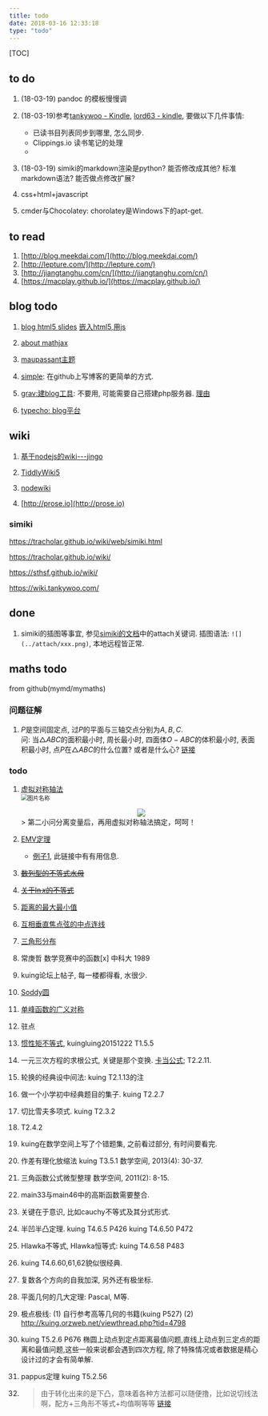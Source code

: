 ```yaml
---
title: todo
date: 2018-03-16 12:33:18
type: "todo"
---
```

[TOC]

## to do
1. (18-03-19) pandoc 的模板慢慢调

1. (18-03-19)参考[tankywoo - Kindle](https://wiki.tankywoo.com/other/kindle.html), [lord63 - kindle](http://wiki.lord63.com/other/kindle.html),
要做以下几件事情: 
    * 已读书目列表同步到哪里, 怎么同步.
    * Clippings.io 读书笔记的处理
    * 
1. (18-03-19) simiki的markdown渲染是python? 能否修改成其他? 标准markdown语法? 能否做点修改扩展?

1. css+html+javascript

1. cmder与Chocolatey: chorolatey是Windows下的apt-get.

## to read

1. [http://blog.meekdai.com/](http://blog.meekdai.com/)
1. [http://lepture.com/](http://lepture.com/)
1. [http://jiangtanghu.com/cn/](http://jiangtanghu.com/cn/)
1. [https://macplay.github.io/](https://macplay.github.io/)

## blog todo

1. [blog html5 slides](http://www.lancezhange.com/2015/11/24/iframe-for-presentation-embedding/)
[嵌入html5,用js](http://www.lancezhange.com/2015/11/23/jmpress-js-in-hexo/)

1. [about mathjax](http://www.lancezhange.com/2015/05/18/Hello-Hexo-and-Goodbay-Octopress/)

1. [maupassant主题](https://www.haomwei.com/technology/maupassant-hexo.html)

1. [simple](http://isnowfy.github.io/): 在github上写博客的更简单的方式.

1. [grav:建blog工具](https://getgrav.org/): 不要用, 可能需要自己搭建php服务器. [理由](https://blog.jamespan.me/posts/blogging-in-non-static-way)

1. [typecho: blog平台](http://typecho.org/)



## wiki

1. [基于nodejs的wiki---jingo](https://github.com/claudioc/jingo)

1. [TiddlyWiki5](https://github.com/Jermolene/TiddlyWiki5)

1. [nodewiki](https://github.com/nhoss2/nodewiki)

1. [http://prose.io](http://prose.io)

### simiki

https://tracholar.github.io/wiki/web/simiki.html

https://tracholar.github.io/wiki/

https://sthsf.github.io/wiki/

https://wiki.tankywoo.com/



## done 

1. simiki的插图等事宜, 参见[simiki的文档](http://simiki.org/zh-docs/configuration.html)中的attach关键词. 插图语法: `![](../attach/xxx.png)`, 本地远程皆正常. 


## maths todo
from github(mymd/mymaths)

### 问题征解
1. $P$是空间固定点, 过$P$的平面与三轴交点分别为$A,B,C$.   
问: 当$\triangle{ABC}$的面积最小时, 周长最小时, 四面体$O-ABC$的体积最小时, 表面积最小时, 
点$P$在$\triangle{ABC}$的什么位置? 或者是什么心? [链接](http://kuing.orzweb.net/viewthread.php?tid=4135&extra=page%3D1)


### todo
1. [虚拟对称轴法](http://kuing.orzweb.net/viewthread.php?tid=4093&rpid=17937&ordertype=0&page=1#pid17937)  
	<img src="../../../images/m1.png"  alt="图片名称"  style="zoom:80%"/>  
	<div align = center><img src="../../../images/m1.png"/></div>
	> 第二小问分离变量后，再用虚拟对称轴法搞定，呵呵！ 

2. [EMV定理](http://www.artofproblemsolving.com/community/c6h205183p1130901)
	* [例子1](http://zhidao.baidu.com/question/135293985758459725.html), 此链接中有有用信息.

3. ~~[数列型的不等式水母](http://kuing.orzweb.net/viewthread.php?tid=2374&extra=page%3D3)~~

4. ~~[关于$\ln{x}$的不等式](http://kuing.orzweb.net/viewthread.php?tid=2517&extra=&page=1)~~

5. [距离的最大最小值](http://kuing.orzweb.net/viewthread.php?tid=4032&extra=&page=1)

6. [互相垂直焦点弦的中点连线](http://kuing.orzweb.net/viewthread.php?tid=3901&extra=page%3D4)

7. [三角形分布](http://kuing.orzweb.net/viewthread.php?tid=3918&rpid=16969&ordertype=0&page=1#pid16969)

8. 常庚哲 数学竞赛中的函数[x] 中科大 1989

9. kuing论坛上帖子, 每一楼都得看, 水很少.

10. [Soddy圆](http://kuing.orzweb.net/viewthread.php?tid=3818&extra=page%3D10)

11. [单峰函数的广义对称](http://kuing.orzweb.net/viewthread.php?tid=3277&extra=page%3D10)

12. 驻点

13. [惯性矩不等式](http://kuing.orzweb.net/viewthread.php?tid=3567), kuingluing20151222 T1.5.5

14. 一元三次方程的求根公式, 关键是那个变换. [卡当公式](http://kuing.orzweb.net/viewthread.php?tid=3275); T2.2.11.

15. 轮换的经典设中间法: kuing T2.1.13的注

16. 做一个小学初中经典题目的集子. kuing T2.2.7

17. 切比雪夫多项式. kuing T2.3.2

18. T2.4.2

19. kuing在数学空间上写了个错题集, 之前看过部分, 有时间要看完.

20. 作差有理化放缩法 kuing T3.5.1 数学空间, 2013(4): 30-37.

21. 三角函数公式微型整理 数学空间, 2011(2): 8-15.

22. main33与main46中的高斯函数需要整合.

23. 关键在于意识, 比如cauchy不等式及其分式形式.

24. 半凹半凸定理. kuing T4.6.5 P426   kuing T4.6.50 P472

25. Hlawka不等式, Hlawka恒等式: kuing T4.6.58 P483

26. kuing T4.6.60,61,62貌似很经典.

27. 复数各个方向的自我加深, 另外还有极坐标.

28. 平面几何的几大定理: Pascal, M等.

29. 极点极线: (1) 自行参考高等几何的书籍(kuing P527)  (2) http://kuing.orzweb.net/viewthread.php?tid=4798

30. kuing T5.2.6 P676 椭圆上动点到定点距离最值问题,直线上动点到三定点的距离和最值问题,这些一般来说都会遇到四次方程,
除了特殊情况或者数据是精心设计过的才会有简单解.

31. pappus定理 kuing T5.2.56

32. > 由于转化出来的是下凸，意味着各种方法都可以随便撸，比如说切线法啊，配方+三角形不等式+均值啊等等 [链接](http://kuing.orzweb.net/viewthread.php?tid=4844)

